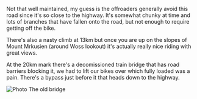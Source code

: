 Not that well maintained, my guess is the offroaders generally avoid this road since it's so close to the highway. It's somewhat chunky at time and lots of branches that have fallen onto the road, but not enough to require getting off the bike. 

There's also a nasty climb at 13km but once you are up on the slopes of Mount Mrkusien (around Woss lookout) it's actually really nice riding with great views.

At the 20km mark there's a decomissioned train bridge that has road barriers blocking it, we had to lift our bikes over which fully loaded was a pain. There's a bypass just before it that heads down to the highway.

![Photo](resources/img/markusen-main-1.jpg)
The old bridge